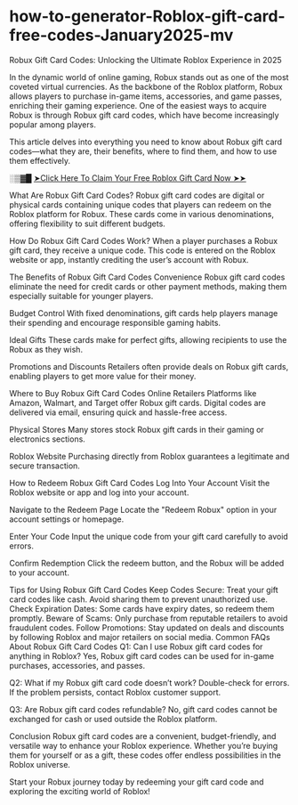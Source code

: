# how-to-generator-Roblox-gift-card-free-codes-January2025-mv
Robux Gift Card Codes: Unlocking the Ultimate Roblox Experience in 2025

In the dynamic world of online gaming, Robux stands out as one of the most coveted virtual currencies. As the backbone of the Roblox platform, Robux allows players to purchase in-game items, accessories, and game passes, enriching their gaming experience. One of the easiest ways to acquire Robux is through Robux gift card codes, which have become increasingly popular among players.

This article delves into everything you need to know about Robux gift card codes—what they are, their benefits, where to find them, and how to use them effectively.

░▒▓█ [➤Click Here To Claim Your Free Roblox Gift Card Now ➤➤](https://offertake.xyz/roblox/)


What Are Robux Gift Card Codes?
Robux gift card codes are digital or physical cards containing unique codes that players can redeem on the Roblox platform for Robux. These cards come in various denominations, offering flexibility to suit different budgets.

How Do Robux Gift Card Codes Work?
When a player purchases a Robux gift card, they receive a unique code. This code is entered on the Roblox website or app, instantly crediting the user’s account with Robux.

The Benefits of Robux Gift Card Codes
Convenience
Robux gift card codes eliminate the need for credit cards or other payment methods, making them especially suitable for younger players.

Budget Control
With fixed denominations, gift cards help players manage their spending and encourage responsible gaming habits.

Ideal Gifts
These cards make for perfect gifts, allowing recipients to use the Robux as they wish.

Promotions and Discounts
Retailers often provide deals on Robux gift cards, enabling players to get more value for their money.

Where to Buy Robux Gift Card Codes
Online Retailers
Platforms like Amazon, Walmart, and Target offer Robux gift cards. Digital codes are delivered via email, ensuring quick and hassle-free access.

Physical Stores
Many stores stock Robux gift cards in their gaming or electronics sections.

Roblox Website
Purchasing directly from Roblox guarantees a legitimate and secure transaction.

How to Redeem Robux Gift Card Codes
Log Into Your Account
Visit the Roblox website or app and log into your account.

Navigate to the Redeem Page
Locate the "Redeem Robux" option in your account settings or homepage.

Enter Your Code
Input the unique code from your gift card carefully to avoid errors.

Confirm Redemption
Click the redeem button, and the Robux will be added to your account.

Tips for Using Robux Gift Card Codes
Keep Codes Secure: Treat your gift card codes like cash. Avoid sharing them to prevent unauthorized use.
Check Expiration Dates: Some cards have expiry dates, so redeem them promptly.
Beware of Scams: Only purchase from reputable retailers to avoid fraudulent codes.
Follow Promotions: Stay updated on deals and discounts by following Roblox and major retailers on social media.
Common FAQs About Robux Gift Card Codes
Q1: Can I use Robux gift card codes for anything in Roblox?
Yes, Robux gift card codes can be used for in-game purchases, accessories, and passes.

Q2: What if my Robux gift card code doesn’t work?
Double-check for errors. If the problem persists, contact Roblox customer support.

Q3: Are Robux gift card codes refundable?
No, gift card codes cannot be exchanged for cash or used outside the Roblox platform.

Conclusion
Robux gift card codes are a convenient, budget-friendly, and versatile way to enhance your Roblox experience. Whether you’re buying them for yourself or as a gift, these codes offer endless possibilities in the Roblox universe.

Start your Robux journey today by redeeming your gift card code and exploring the exciting world of Roblox!
